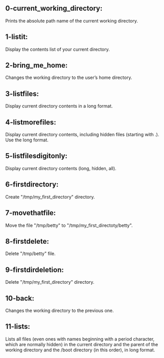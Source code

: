 ## 0-current_working_directory:
Prints the absolute path name of the current working directory.

## 1-listit:
Display the contents list of your current directory.

## 2-bring_me_home:
Changes the working directory to the user’s home directory.

## 3-listfiles:
Display current directory contents in a long format.

## 4-listmorefiles:
Display current directory contents, including hidden files (starting with .). Use the long format.

## 5-listfilesdigitonly:
Display current directory contents (long, hidden, all).

## 6-firstdirectory:
Create "/tmp/my_first_directory" directory.

## 7-movethatfile:
Move the file "/tmp/betty" to "/tmp/my_first_directoty/betty".

## 8-firstdelete:
Delete "/tmp/betty" file.

## 9-firstdirdeletion:
Delete "/tmp/my_first_directory" directory.

## 10-back:
Changes the working directory to the previous one.

## 11-lists:
Lists all files (even ones with names beginning with a period character, which are normally hidden) in the current directory and the parent of the working directory and the /boot directory (in this order), in long format.

